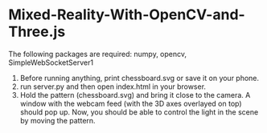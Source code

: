# Mixed-Reality-With-OpenCV-and-Three.js
The following packages are required: numpy, opencv, SimpleWebSocketServer1 

1. Before running anything, print chessboard.svg or save it on your phone.
2. run server.py and then open index.html in your browser.
3. Hold the pattern (chessboard.svg) and bring it close to the camera. A window with the webcam feed (with the 3D axes overlayed on top) should pop up. Now, you should be able to control the light in the scene by moving the pattern. 
